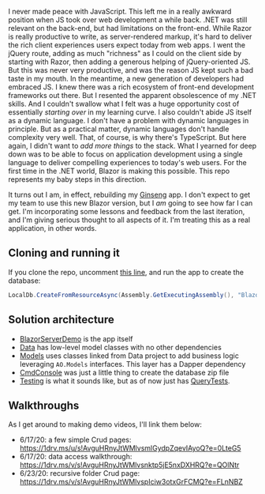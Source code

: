 I never made peace with JavaScript. This left me in a really awkward position when JS took over web development a while back. .NET was still relevant on the back-end, but had limitations on the front-end. While Razor is really productive to write, as server-rendered markup, it's hard to deliver the rich client experiences users expect today from web apps. I went the jQuery route, adding as much "richness" as I could on the client side by starting with Razor, then adding a generous helping of jQuery-oriented JS. But this was never very productive, and was the reason JS kept such a bad taste in my mouth. In the meantime, a new generation of developers had embraced JS. I knew there was a rich ecosystem of front-end development frameworks out there. But I resented the apparent obsolescence of my .NET skills. And I couldn't swallow what I felt was a huge opportunity cost of essentially *starting over* in my learning curve. I also couldn't abide JS itself as a dynamic language. I don't have a problem with dynamic languages in principle. But as a practical matter, dynamic languages don't handle complexity very well. That, of course, is why there's TypeScript. But here again, I didn't want to *add more things* to the stack. What I yearned for deep down was to be able to focus on application development using a single language to deliver compelling experiences to today's web users. For the first time in the .NET world, Blazor is making this possible. This repo represents my baby steps in this direction.

It turns out I am, in effect, rebuilding my [Ginseng](https://github.com/adamfoneil/Ginseng8) app. I don't expect to get my team to use this new Blazor version, but I *am* going to see how far I can get. I'm incorporating some lessons and feedback from the last iteration, and I'm giving serious thought to all aspects of it. I'm treating this as a real application, in other words.

## Cloning and running it
If you clone the repo, uncomment [this line](https://github.com/adamfoneil/BlazorServerDemo/blob/master/BlazorServerDemo/Startup.cs#L38), and run the app to create the database:

```csharp
LocalDb.CreateFromResourceAsync(Assembly.GetExecutingAssembly(), "BlazorServerDemo.Resources.BlazorServerDemo.zip", "BlazorServerDemo").Wait();
```

## Solution architecture
- [BlazorServerDemo](https://github.com/adamfoneil/BlazorServerDemo/tree/master/BlazorServerDemo) is the app itself
- [Data](https://github.com/adamfoneil/BlazorServerDemo/tree/master/Data) has low-level model classes with no other dependencies
- [Models](https://github.com/adamfoneil/BlazorServerDemo/tree/master/Models) uses classes linked from Data project to add business logic leveraging `AO.Models` interfaces. This layer has a Dapper dependency
- [CmdConsole](https://github.com/adamfoneil/BlazorServerDemo/tree/master/CmdConsole) was just a little thing to create the database zip file
- [Testing](https://github.com/adamfoneil/BlazorServerDemo/tree/master/Testing) is what it sounds like, but as of now just has [QueryTests](https://github.com/adamfoneil/BlazorServerDemo/blob/master/Testing/QueryTests.cs).

## Walkthroughs
As I get around to making demo videos, I'll link them below:
- 6/17/20: a few simple Crud pages: https://1drv.ms/u/s!AvguHRnyJtWMlvsmlGydpZqevIAyoQ?e=0LteG5
- 6/17/20: data access walkthrough: https://1drv.ms/v/s!AvguHRnyJtWMlvsnktp5jE5nxDXHRQ?e=QOlNtr
- 6/23/20: recursive folder Crud page: https://1drv.ms/v/s!AvguHRnyJtWMlvspIciw3otxGrFCMQ?e=FLnNBZ
